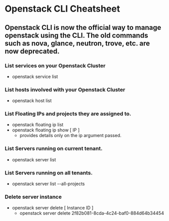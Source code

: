 # Openstack CLI Cheatsheet
## Openstack CLI is now the official way to manage openstack using the CLI. The old commands such as nova, glance, neutron, trove, etc. are now deprecated.

### List services on your Openstack Cluster
- openstack service list

### List hosts involved with your Openstack Cluster
- openstack host list

### List Floating IPs and projects they are assigned to.
- openstack floating ip list
- openstack floating ip show [ IP ]
  - provides details only on the ip argument passed.


### List Servers running on current tenant.
- openstack server list

### List Servers running on all tenants.
- openstack server list --all-projects

### Delete server instance
- openstack server delete [ Instance ID ]
  - openstack server delete 2f82b081-8cda-4c24-baf0-884d64b34454
